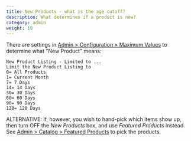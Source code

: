 ```yaml
---
title: New Products - what is the age cutoff? 
description: What determines if a product is new? 
category: admin
weight: 10
---
```


There are settings in [Admin > Configuration > Maximum Values](/user/admin_pages/configuration/configuration_maximumvalues/) to determine what "New Product" means: 

```
New Product Listing - Limited to ...
Limit the New Product Listing to
0= All Products
1= Current Month
7= 7 Days
14= 14 Days
30= 30 Days
60= 60 Days
90= 90 Days
120= 120 Days
```


ALTERNATIVE:
If, however, you wish to hand-pick which items show up, then turn OFF the *New Products* box, and use *Featured Products* instead.  See [Admin > Catalog > Featured Products](/user/admin_pages/catalog/featured/) to pick the products. 


